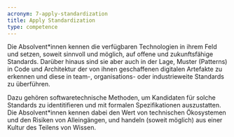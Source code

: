 ```yaml
---
acronym: 7-apply-standardization
title: Apply Standardization
type: competence
---
```


Die Absolvent\*innen kennen die verfügbaren Technologien in ihrem Feld und setzen, soweit sinnvoll und 
möglich, auf offene und zukunftsfähige Standards. Darüber hinaus sind sie aber auch in der Lage, Muster 
(Patterns) in Code und Architektur der von ihnen geschaffenen digitalen Artefakte zu erkennen und diese
in team-, organisations- oder industrieweite Standards zu überführen. 

Dazu gehören softwaretechnische Methoden, um Kandidaten für solche Standards zu identitifieren und 
mit formalen Spezifikationen auszustatten. Die Absolvent\*innen kennen dabei den Wert von technischen
Ökosystemen und den Risiken von Alleingängen, und handeln (soweit möglich) aus einer Kultur des Teilens
von Wissen. 